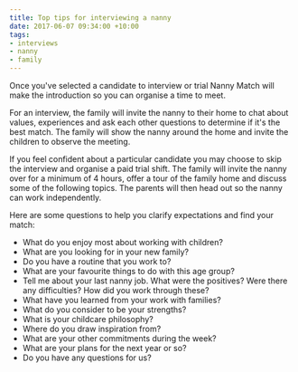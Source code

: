 ```yaml
---
title: Top tips for interviewing a nanny
date: 2017-06-07 09:34:00 +10:00
tags:
- interviews
- nanny
- family
---
```


Once you've selected a candidate to interview or trial Nanny Match will make the introduction so you can organise a time to meet. 

For an interview, the family will invite the nanny to their home to chat about values, experiences and ask each other questions to determine if it's the best match. The family will show the nanny around the home and invite the children to observe the meeting. 

If you feel confident about a particular candidate you may choose to skip the interview and organise a paid trial shift. The family will invite the nanny over for a minimum of 4 hours, offer a tour of the family home and discuss some of the following topics. The parents will then head out so the nanny can work independently. 

Here are some questions to help you clarify expectations and find your match: 

* What do you enjoy most about working with children? 
* What are you looking for in your new family? 
* Do you have a routine that you work to? 
* What are your favourite things to do with this age group? 
* Tell me about your last nanny job. What were the positives? Were there any difficulties? How did you work through these? 
* What have you learned from your work with families? 
* What do you consider to be your strengths? 
* What is your childcare philosophy? 
* Where do you draw inspiration from? 
* What are your other commitments during the week?
* What are your plans for the next year or so? 
* Do you have any questions for us? 
